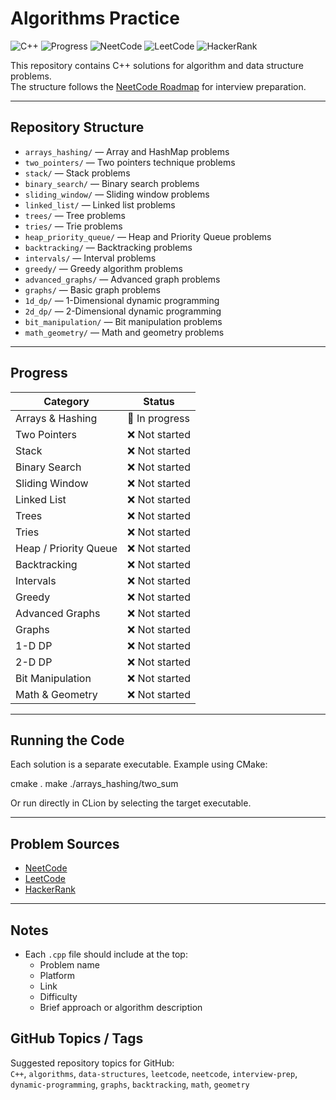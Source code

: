 # Algorithms Practice

![C++](https://img.shields.io/badge/Language-C++-blue)
![Progress](https://img.shields.io/badge/Progress-In%20Progress-yellow)
![NeetCode](https://img.shields.io/badge/Platform-NeetCode-orange)
![LeetCode](https://img.shields.io/badge/Platform-LeetCode-red)
![HackerRank](https://img.shields.io/badge/Platform-HackerRank-green)

This repository contains C++ solutions for algorithm and data structure problems.  
The structure follows the [NeetCode Roadmap](https://neetcode.io/roadmap) for interview preparation.

---

## Repository Structure

- `arrays_hashing/` — Array and HashMap problems
- `two_pointers/` — Two pointers technique problems
- `stack/` — Stack problems
- `binary_search/` — Binary search problems
- `sliding_window/` — Sliding window problems
- `linked_list/` — Linked list problems
- `trees/` — Tree problems
- `tries/` — Trie problems
- `heap_priority_queue/` — Heap and Priority Queue problems
- `backtracking/` — Backtracking problems
- `intervals/` — Interval problems
- `greedy/` — Greedy algorithm problems
- `advanced_graphs/` — Advanced graph problems
- `graphs/` — Basic graph problems
- `1d_dp/` — 1-Dimensional dynamic programming
- `2d_dp/` — 2-Dimensional dynamic programming
- `bit_manipulation/` — Bit manipulation problems
- `math_geometry/` — Math and geometry problems


---

## Progress

| Category                  | Status        |
|---------------------------|--------------|
| Arrays & Hashing          | 🔄 In progress |
| Two Pointers              | ❌ Not started |
| Stack                     | ❌ Not started |
| Binary Search             | ❌ Not started |
| Sliding Window            | ❌ Not started |
| Linked List               | ❌ Not started |
| Trees                     | ❌ Not started |
| Tries                     | ❌ Not started |
| Heap / Priority Queue      | ❌ Not started |
| Backtracking              | ❌ Not started |
| Intervals                 | ❌ Not started |
| Greedy                    | ❌ Not started |
| Advanced Graphs           | ❌ Not started |
| Graphs                    | ❌ Not started |
| 1-D DP                    | ❌ Not started |
| 2-D DP                    | ❌ Not started |
| Bit Manipulation          | ❌ Not started |
| Math & Geometry           | ❌ Not started |

---

## Running the Code

Each solution is a separate executable. Example using CMake:

cmake .
make
./arrays_hashing/two_sum

Or run directly in CLion by selecting the target executable.

---

## Problem Sources

- [NeetCode](https://neetcode.io/)
- [LeetCode](https://leetcode.com/)
- [HackerRank](https://www.hackerrank.com/)

---

## Notes

- Each `.cpp` file should include at the top:
    - Problem name
    - Platform
    - Link
    - Difficulty
    - Brief approach or algorithm description

## GitHub Topics / Tags

Suggested repository topics for GitHub:  
`C++`, `algorithms`, `data-structures`, `leetcode`, `neetcode`, `interview-prep`, `dynamic-programming`, `graphs`, `backtracking`, `math`, `geometry`
